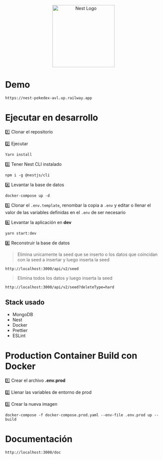 <p align="center">
  <a href="http://nestjs.com/" target="blank"><img src="https://nestjs.com/img/logo-small.svg" width="200" alt="Nest Logo" /></a>
</p>

# Demo

```
https://nest-pokedex-avl.up.railway.app
```

# Ejecutar en desarrollo

:one: Clonar el repositorio

:two: Ejecutar

```
Yarn install
```

:three: Tener Nest CLI instalado

```
npm i -g @nestjs/cli
```

:four: Levantar la base de datos

```
docker-compose up -d
```

:five: Clonar el `.env.template`, renombar la copia a `.env` y editar o llenar el valor de las variables definidas en el `.env` de ser necesario

:six: Levantar la aplicación en **dev**

```
yarn start:dev
```

:eight: Reconstruir la base de datos

> Elimina unicamente la seed que se inserto o los datos que coincidan con la seed a insertar y luego inserta la seed

```
http://localhost:3000/api/v2/seed
```

> Elimina todos los datos y luego inserta la seed

```
http://localhost:3000/api/v2/seed?deleteType=hard
```

## Stack usado

- MongoDB
- Nest
- Docker
- Prettier
- ESLint

# Production Container Build con Docker

:one: Crear el archivo **.env.prod**

:two: Llenar las variables de entorno de prod

:three: Crear la nueva imagen

```
docker-compose -f docker-compose.prod.yaml --env-file .env.prod up --build
```

# Documentación

```
http://localhost:3000/doc
```
